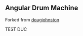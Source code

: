 Angular Drum Machine
--------------------

Forked from [dougjohnston](https://github.com/dougjohnston/angular-drum-machine)

TEST DUC
